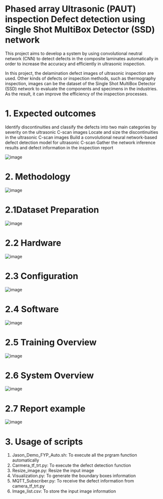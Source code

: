 # Phased array Ultrasonic (PAUT) inspection Defect detection using Single Shot MultiBox Detector (SSD) network

  This project aims to develop a system by using convolutional neutral network (CNN) to detect defects in the composite laminates automatically in order to increase the accuracy and efficiently in ultrasonic inspection.

  In this project, the delamination defect images of ultrasonic inspection are used. Other kinds of defects or inspection methods, such as thermography inspection, images can be the dataset of the Single Shot MultiBox Detector (SSD) network to evaluate the components and specimens in the industries. As the result, it can improve the efficiency of the inspection processes.

# 1. Expected outcomes

Identify discontinuities and classify the defects into two main categories by severity on the ultrasonic C-scan images
Locate and size the discontinuities in the ultrasonic C-scan images
Build a convolutional neural network-based defect detection model for ultrasonic C-scan
Gather the network inference results and defect information in the inspection report

![image](https://github.com/jasonngai01/UTPA_SSD/blob/master/image/objective.png)

# 2. Methodology
![image](https://github.com/jasonngai01/UTPA_SSD/blob/master/image/Methodology.png)

# 2.1Dataset Preparation 
![image](https://github.com/jasonngai01/UTPA_SSD/blob/master/image/Dataset%20preparation.png)

# 2.2 Hardware
![image](https://github.com/jasonngai01/UTPA_SSD/blob/master/image/Hardware.png)

# 2.3 Configuration 
![image](https://github.com/jasonngai01/UTPA_SSD/blob/master/image/Configuration.png)

# 2.4 Software
![image](https://github.com/jasonngai01/UTPA_SSD/blob/master/image/software.png)

# 2.5 Training Overview
![image](https://github.com/jasonngai01/UTPA_SSD/blob/master/image/Training%20overview.png)

# 2.6 System Overview
![image](https://github.com/jasonngai01/UTPA_SSD/blob/master/image/reporting%20system.png)

# 2.7 Report example
![image](https://github.com/jasonngai01/UTPA_SSD/blob/master/image/Inspection%20report%20example.png)

# 3. Usage of scripts
1. Jason_Demo_FYP_Auto.sh: To execute all the prgram function automatically
2. Carmera_tf_trt.py: To execute the defect detection function
3. Resize_image.py: Resize the input image
4. Visualization.py: To generate the boundary boxes information
5. MQTT_Subscriber.py: To receive the defect information from camera_tf_trt.py
6. Image_list.csv: To store the input image information




